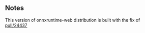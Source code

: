 ## Notes

This version of onnxruntime-web distribution is built with the fix of [pull/24437](https://github.com/microsoft/onnxruntime/pull/24437)
